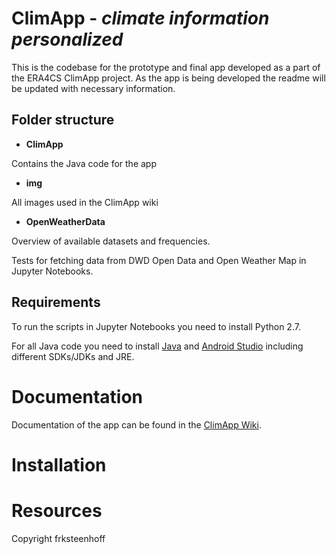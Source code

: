 # ClimApp - *climate information personalized* 

This is the codebase for the prototype and final app developed as a part of the ERA4CS ClimApp project. As the app is being developed the readme will be updated with necessary information.

## Folder structure
* **ClimApp**

Contains the Java code for the app

* **img**

All images used in the ClimApp wiki

* **OpenWeatherData**

Overview of available datasets and frequencies.

Tests for fetching data from DWD Open Data and Open Weather Map in Jupyter Notebooks.

## Requirements
To run the scripts in Jupyter Notebooks you need to install Python 2.7.

For all Java code you need to install [Java](https://java.com/en/download/) and [Android Studio](https://developer.android.com/studio/install.html) including different SDKs/JDKs and JRE. 

# Documentation
Documentation of the app can be found in the [ClimApp Wiki](https://github.com/frksteenhoff/ClimApp/wiki). 

# Installation

# Resources

Copyright frksteenhoff
